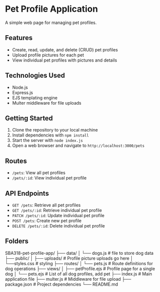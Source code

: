 # Pet Profile Application

A simple web page for managing pet profiles.

## Features

* Create, read, update, and delete (CRUD) pet profiles
* Upload profile pictures for each pet
* View individual pet profiles with pictures and details

## Technologies Used

* Node.js
* Express.js
* EJS templating engine
* Multer middleware for file uploads

## Getting Started

1. Clone the repository to your local machine
2. Install dependencies with `npm install`
3. Start the server with `node index.js`
4. Open a web browser and navigate to `http://localhost:3000/pets`

## Routes

* `/pets`: View all pet profiles
* `/pets/:id`: View individual pet profile

## API Endpoints

* `GET /pets`: Retrieve all pet profiles
* `GET /pets/:id`: Retrieve individual pet profile
* `PATCH /pets/:id`: Update individual pet profile
* `POST /pets`: Create new pet profile
* `DELETE /pets/:id`: Delete individual pet profile

## Folders
  SBA318-pet-profile-app/
  ├── data/
  │   └── dogs.js            # file to store dog data
  ├── public/
  │   ├── uploads/           # Profile picture uploads go here
  │   └──styles.css         # styling
  ├── routes/
  │   └── pets.js       # Route definitions for dog operations
  ├── views/
  │   ├── petProfile.ejs     # Profile page for a single dog
  │   └── pets.ejs           # List of all dog profiles, add pet
  ├── index.js              # Main application file
  ├── multer.js              # Middleware for file upload
  ├── package.json           # Project dependencies
  └── README.md
